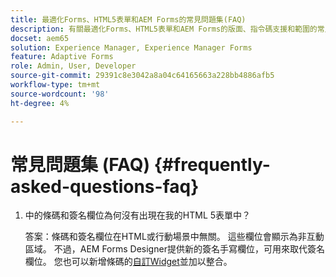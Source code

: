 ```yaml
---
title: 最適化Forms、HTML5表單和AEM Forms的常見問題集(FAQ)
description: 有關最適化Forms、HTML5表單和AEM Forms的版面、指令碼支援和範圍的常見問題集(FAQ)。
docset: aem65
solution: Experience Manager, Experience Manager Forms
feature: Adaptive Forms
role: Admin, User, Developer
source-git-commit: 29391c8e3042a8a04c64165663a228bb4886afb5
workflow-type: tm+mt
source-wordcount: '98'
ht-degree: 4%

---
```


# 常見問題集 (FAQ) {#frequently-asked-questions-faq}

1. 中的條碼和簽名欄位為何沒有出現在我的HTML 5表單中？

   答案：條碼和簽名欄位在HTML或行動場景中無關。 這些欄位會顯示為非互動區域。 不過，AEM Forms Designer提供新的簽名手寫欄位，可用來取代簽名欄位。 您也可以新增條碼的[自訂Widget](../../forms/using/custom-widgets.md)並加以整合。
